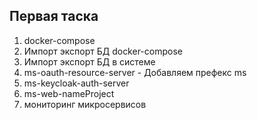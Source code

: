 ## Первая таска

1. docker-compose
2. Импорт экспорт БД docker-compose
3. Импорт экспорт БД в системе
4. ms-oauth-resource-server - Добавляем префекс ms
5. ms-keycloak-auth-server
6. ms-web-nameProject
7. мониторинг микросервисов
